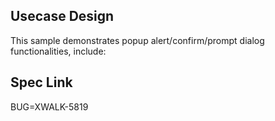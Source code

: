 ## Usecase Design

This sample demonstrates popup alert/confirm/prompt dialog functionalities, include:


## Spec Link

BUG=XWALK-5819
